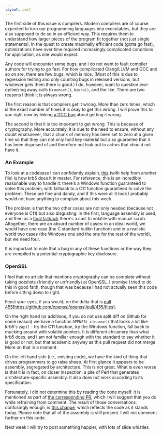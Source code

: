 ```yaml
---
layout: post
---
```


The first side of this issue is compilers.  Modern compilers are of course
expected to turn our programming languages into executables, but they are also
supposed to do so in an efficient way.  This requires them to understand how
larger pieces of the program fit together (not just single statements).  In
the quest to create maximally efficient code (gotta go fast), optimizations
have over time required increasingly complicated conditions for application,
as one would expect.

Any code will encounter some bugs, and I do not want to fault compiler authors
for trying to go fast.  For how complicated Clang/LLVM and GCC and so on are,
there are few bugs, which is nice.  (Most of this is due to regression testing
and only counting bugs in released versions, but whatever gets them there is
good.)  I do, however, want to question *ever* optimizing away calls to
`memset()`, `bzero()`, and the like.  There are two reasons I think it is
always wrong.

The first reason is that compilers get it wrong.  More than zero times, which
is the exact number of times it is okay to get this wrong.  I will prove this
to you right now by linking
[a GCC bug](https://gcc.gnu.org/bugzilla/show_bug.cgi?id=78408) about getting
it wrong.

The second is that it is too important to get wrong.  This is because of
cryptography.  More accurately, it is due to the need to ensure, without any
doubt whatsoever, that a chunk of memory has been set to zero at a given time
so that they can not only hold key material but also guarantee that it has
been disposed of and therefore not leak out to actors that should not have it.

### An Example

To look at a codebase I can confidently explain,
[this](https://github.com/krb5/krb5/blob/c163275f899b201dc2807b3ff2949d5e2ee7d838/src/include/k5-int.h#L640-L683)
(with help from another file) is how krb5 does it in master.  For reference,
this is an incredibly reasonable way to handle it: there's a Windows function
guaranteed to solve this problem, with fallback to a C11 function guaranteed
to solve the problem.  These are fine and dandy, and if this were all it took
I probably would not have anything to complain about this week.

The problem is that the two other cases are not only needed (because not
everyone is C11) but also disgusting: in the first, language assembly is used,
and then as a
[final fallback](https://github.com/krb5/krb5/blob/c163275f899b201dc2807b3ff2949d5e2ee7d838/src/util/support/zap.c)
there's a cast to volatile with manual scrub.  Altogether, there are an absurd
number of cases: in an ideal world, we would have one case (the C standard
builtin function) and in a realistic world two cases (the Windows one and the
one for the rest of the world), but we need four.

It is important to note that a bug in any of these functions or the way they
are compiled is a potential cryptographic key disclosure.

### OpenSSL

I feel that no article that mentions cryptography can be complete without
taking potshots (friendly or unfriendly) at OpenSSL.  I promise I tried to do
this in good faith, though that was because I had not actually seen this code
before sitting down to right.

Feast your eyes, if you would, on the delta that is
[pull 455]()[https://github.com/openssl/openssl/pull/455/files].

On the right hand (or additions, if you do not use split diff on Github for
some reason) we have a function `OPENSSL_cleanse()` that looks a lot like
krb5's `zap()` - try the C11 function, try the Windows function, fall back to
mucking around with volatile pointers.  It is different chicanery than what
krb5 does, and I am not familiar enough with the standard to say whether it is
good or not, but that academic anyway as this pull request did not merge.
More on that in a moment.

On the left hand side (i.e., existing code), we have the kind of thing that
drives programmers to go raise sheep.  At first glance it appears to be
assembly, segregated by architecture.  This is not great.  What is even worse
is that it is in fact, on closer inspection, a pile of Perl that generates
architecture-specific assembly.  It also does not work according to its
specification.

Fortunately, I did not determine this by reading the code myself.  It is
mentioned as part of
[the corresponding PR](https://github.com/openssl/openssl/pull/455), which I
will suggest that you do while refraining from comment.  The result of those
conversations, confusingly enough, is
[this change](https://github.com/openssl/openssl/commit/104ce8a9f02d250dd43c255eb7b8747e81b29422),
which reflects the code as it stands today.  Please note that all of the
assembly is still present.  I will not comment further on this code.

Next week I will try to post something happier, with lots of slide whistles.
